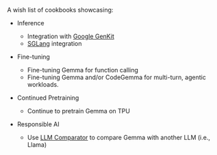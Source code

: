 A wish list of cookbooks showcasing:

* Inference
  * Integration with [Google GenKit](https://firebase.google.com/products/genkit)
  * [SGLang](https://github.com/sgl-project/sglang) integration

* Fine-tuning
  * Fine-tuning Gemma for function calling
  * Fine-tuning Gemma and/or CodeGemma for multi-turn, agentic workloads.

* Continued Pretraining
  * Continue to pretrain Gemma on TPU
     
* Responsible AI
  * Use [LLM Comparator](https://github.com/pair-code/llm-comparator) to compare Gemma with another LLM (i.e., Llama)
